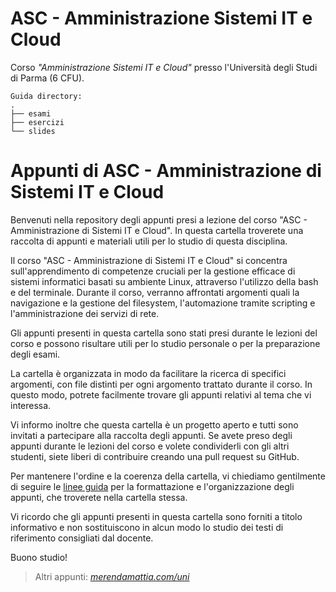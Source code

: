 # ASC - Amministrazione Sistemi IT e Cloud
Corso _"Amministrazione Sistemi IT e Cloud"_ presso l'Università degli Studi di Parma (6 CFU). 

```
Guida directory:
.
├── esami
├── esercizi
└── slides
```

# Appunti di ASC - Amministrazione di Sistemi IT e Cloud

Benvenuti nella repository degli appunti presi a lezione del corso "ASC - Amministrazione di Sistemi IT e Cloud". In questa cartella troverete una raccolta di appunti e materiali utili per lo studio di questa disciplina.

Il corso "ASC - Amministrazione di Sistemi IT e Cloud" si concentra sull'apprendimento di competenze cruciali per la gestione efficace di sistemi informatici basati su ambiente Linux, attraverso l'utilizzo della bash e del terminale. Durante il corso, verranno affrontati argomenti quali la navigazione e la gestione del filesystem, l'automazione tramite scripting e l'amministrazione dei servizi di rete.

Gli appunti presenti in questa cartella sono stati presi durante le lezioni del corso e possono risultare utili per lo studio personale o per la preparazione degli esami.

La cartella è organizzata in modo da facilitare la ricerca di specifici argomenti, con file distinti per ogni argomento trattato durante il corso. In questo modo, potrete facilmente trovare gli appunti relativi al tema che vi interessa.

Vi informo inoltre che questa cartella è un progetto aperto e tutti sono invitati a partecipare alla raccolta degli appunti. Se avete preso degli appunti durante le lezioni del corso e volete condividerli con gli altri studenti, siete liberi di contribuire creando una pull request su GitHub.

Per mantenere l'ordine e la coerenza della cartella, vi chiediamo gentilmente di seguire le [linee guida](http://bit.ly/3lfPQiB) per la formattazione e l'organizzazione degli appunti, che troverete nella cartella stessa.

Vi ricordo che gli appunti presenti in questa cartella sono forniti a titolo informativo e non sostituiscono in alcun modo lo studio dei testi di riferimento consigliati dal docente.

Buono studio!

> Altri appunti: _[merendamattia.com/uni](https://www.merendamattia.com/uni.html)_
